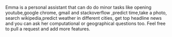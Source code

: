 Emma is a personal assistant that can do do minor tasks like opening youtube,google chrome, gmail and stackoverflow ,predict time,take a photo,
search wikipedia,predict weather in different cities, get top headline news and you can ask her computational or geographical questions too.
Feel free to pull a request and add more features.
